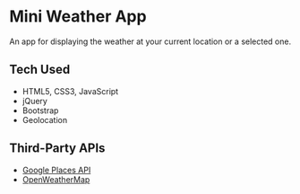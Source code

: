 # Mini Weather App
An app for displaying the weather at your current location or a selected one.

## Tech Used
- HTML5, CSS3, JavaScript
- jQuery
- Bootstrap
- Geolocation

## Third-Party APIs
- [Google Places API](https://developers.google.com/places/)
- [OpenWeatherMap](https://openweathermap.org/api)
